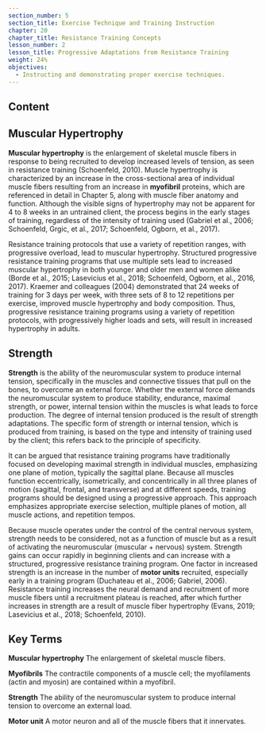 ```yaml
---
section_number: 5
section_title: Exercise Technique and Training Instruction
chapter: 20
chapter_title: Resistance Training Concepts
lesson_number: 2
lesson_title: Progressive Adaptations from Resistance Training
weight: 24%
objectives:
  - Instructing and demonstrating proper exercise techniques.
---
```


## Content
## Muscular Hypertrophy

**Muscular hypertrophy** is the enlargement of skeletal muscle fibers in response to being recruited to develop increased levels of tension, as seen in resistance training (Schoenfeld, 2010). Muscle hypertrophy is characterized by an increase in the cross-sectional area of individual muscle fibers resulting from an increase in **myofibril** proteins, which are referenced in detail in Chapter 5, along with muscle fiber anatomy and function. Although the visible signs of hypertrophy may not be apparent for 4 to 8 weeks in an untrained client, the process begins in the early stages of training, regardless of the intensity of training used (Gabriel et al., 2006; Schoenfeld, Grgic, et al., 2017; Schoenfeld, Ogborn, et al., 2017).

Resistance training protocols that use a variety of repetition ranges, with progressive overload, lead to muscular hypertrophy. Structured progressive resistance training programs that use multiple sets lead to increased muscular hypertrophy in both younger and older men and women alike (Borde et al., 2015; Lasevicius et al., 2018; Schoenfeld, Ogborn, et al., 2016, 2017). Kraemer and colleagues (2004) demonstrated that 24 weeks of training for 3 days per week, with three sets of 8 to 12 repetitions per exercise, improved muscle hypertrophy and body composition. Thus, progressive resistance training programs using a variety of repetition protocols, with progressively higher loads and sets, will result in increased hypertrophy in adults.

## Strength

**Strength** is the ability of the neuromuscular system to produce internal tension, specifically in the muscles and connective tissues that pull on the bones, to overcome an external force. Whether the external force demands the neuromuscular system to produce stability, endurance, maximal strength, or power, internal tension within the muscles is what leads to force production. The degree of internal tension produced is the result of strength adaptations. The specific form of strength or internal tension, which is produced from training, is based on the type and intensity of training used by the client; this refers back to the principle of specificity.

It can be argued that resistance training programs have traditionally focused on developing maximal strength in individual muscles, emphasizing one plane of motion, typically the sagittal plane. Because all muscles function eccentrically, isometrically, and concentrically in all three planes of motion (sagittal, frontal, and transverse) and at different speeds, training programs should be designed using a progressive approach. This approach emphasizes appropriate exercise selection, multiple planes of motion, all muscle actions, and repetition tempos.

Because muscle operates under the control of the central nervous system, strength needs to be considered, not as a function of muscle but as a result of activating the neuromuscular (muscular + nervous) system. Strength gains can occur rapidly in beginning clients and can increase with a structured, progressive resistance training program. One factor in increased strength is an increase in the number of **motor units** recruited, especially early in a training program (Duchateau et al., 2006; Gabriel, 2006). Resistance training increases the neural demand and recruitment of more muscle fibers until a recruitment plateau is reached, after which further increases in strength are a result of muscle fiber hypertrophy (Evans, 2019; Lasevicius et al., 2018; Schoenfeld, 2010).

## Key Terms

**Muscular hypertrophy**
The enlargement of skeletal muscle fibers.

**Myofibrils**
The contractile components of a muscle cell; the myofilaments (actin and myosin) are contained within a myofibril.

**Strength**
The ability of the neuromuscular system to produce internal tension to overcome an external load.

**Motor unit**
A motor neuron and all of the muscle fibers that it innervates.